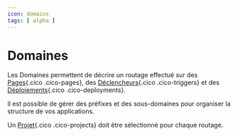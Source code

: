 ```yaml
---
icon: domains
tags: [ alpha ]
---
```

# Domaines

Les Domaines permettent de décrire un routage effectué sur des [Pages](/fr/concepts/interfaces/pages/){.cico .cico-pages}, des [Déclencheurs](/fr/concepts/automations/triggers/){.cico .cico-triggers} et des [Déploiements](/fr/concepts/automations/deployments/){.cico .cico-deployments}.

Il est possible de gérer des préfixes et des sous-domaines pour organiser la structure de vos applications.

Un [Projet](/fr/concepts/catalog/projects/){.cico .cico-projects} doit être sélectionné pour chaque routage.
